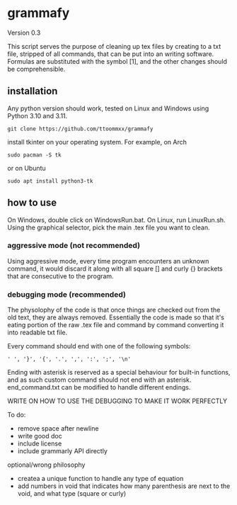 # grammafy

Version 0.3

This script serves the purpose of cleaning up tex files by creating to a txt file, stripped of all commands, that can be put into an writing software. Formulas are substituted with the symbol [1], and the other changes should be comprehensible.

## installation

Any python version should work, tested on Linux and Windows using Python 3.10 and 3.11.
```
git clone https://github.com/ttoommxx/grammafy
```
install tkinter on your operating system. For example, on Arch
```
sudo pacman -S tk
```
or on Ubuntu
```
sudo apt install python3-tk
```

## how to use

On Windows, double click on WindowsRun.bat.
On Linux, run LinuxRun.sh.
Using the graphical selector, pick the main .tex file you want to clean.

### aggressive mode (not recommended)

Using aggressive mode, every time program encounters an unknown command, it would discard it along with all square [] and curly {} brackets that are consecutive to the program.

### debugging mode (recommended)

The physolophy of the code is that once things are checked out from the old text, they are always removed. Essentially the code is made so that it's eating portion of the raw .tex file and command by command converting it into readable txt file.

Every command should end with one of the following symbols:
```
' ', '}', '{', '.', ',', ':', ';', '\n'
```
Ending with asterisk is reserved as a special behaviour for built-in functions, and as such custom command should not end with an asterisk.
end_command.txt can be modified to handle different endings.


WRITE ON HOW TO USE THE DEBUGGING TO MAKE IT WORK PERFECTLY




To do:
- remove space after newline
- write good doc
- include license
- include grammarly API directly

optional/wrong philosophy
- createa a unique function to handle any type of equation
- add numbers in void that indicates how many parenthesis are next to the void, and what type (square or curly)